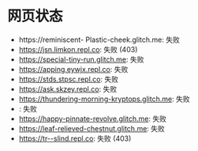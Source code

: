# 网页状态
- https://reminiscent- Plastic-cheek.glitch.me: 失败
- https://jsn.limkon.repl.co: 失败 (403)
- https://special-tiny-run.glitch.me: 失败
- https://apping.eywjx.repl.co: 失败
- https://stds.stpsc.repl.co: 失败
- https://ask.skzey.repl.co: 失败
- https://thundering-morning-kryptops.glitch.me: 失败
- : 失败
- https://happy-pinnate-revolve.glitch.me: 失败
- https://leaf-relieved-chestnut.glitch.me: 失败
- https://tr--slind.repl.co: 失败 (403)
